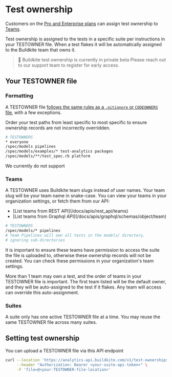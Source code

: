 # Test ownership

Customers on the [Pro and Enterprise plans](https://buildkite.com/pricing) can assign test ownership to [Teams](/docs/team-management/permissions).

Test ownership is assigned to the tests in a specific suite per instructions in your TESTOWNER file. When a test flakes it will be automatically assigned to the Buildkite team that owns it.

> 📘 Buildkite test ownership is currently in private beta
> Please reach out to our support team to register for early access.

## Your TESTOWNER file

### Formatting
A TESTOWNER file [follows the same rules as a `.gitignore` or `CODEOWNERS` file](https://docs.github.com/en/repositories/managing-your-repositorys-settings-and-features/customizing-your-repository/about-code-owners#example-of-a-codeowners-file), with a few exceptions.

Order your test paths from least specific to most specific to ensure ownership records are not incorrectly overridden.

```bash
# TESTOWNERS
* everyone
/spec/models pipelines
/spec/models/examples/* test-analytics packages
/spec/models/**/test_spec.rb platform
```

We currently do not support

### Teams
A TESTOWNER uses Buildkite team slugs instead of user names. Your team slug will be your team name in snake-case. You can view your teams in your organization settings, or fetch them from our API:
<ul>
	<li>[List teams from REST API](/docs/apis/rest_api/teams)</li>
	<li>[List teams from Graphql API](/docs/apis/graphql/schemas/object/team)</li>
</ul>


```bash
# TESTOWNERS
/spec/models/* pipelines
# Team Pipelines will own all tests in the models/ directory,
# ignoring sub-directories
```
It is important to ensure these teams have permission to access the suite the file is uploaded to, otherwise these ownership records will not be created. You can check these permissions in your organization's team settings.

More than 1 team may own a test, and the order of teams in your TESTOWNER file is important. The first team listed will be the default owner, and they will be auto-assigned to the test if it flakes. Any team will access can override this auto-assignment.

### Suites
A suite only has one active TESTOWNER file at a time. You may reuse the same TESTOWNER file across many suites.

## Setting test ownership

You can upload a TESTOWNER file via this API endpoint

```bash
curl --location 'https://analytics-api.buildkite.com/v1/test-ownerships' \
     --header "Authorization: Bearer <your-suite-api-token>" \
     -F 'file=@<your-TESTOWNER-file-location>'
```




